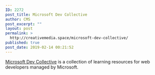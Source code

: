 ```yaml
---
ID: 2272
post_title: Microsoft Dev Collective
author: CMS
post_excerpt: ""
layout: post
permalink: >
  http://creativemedia.space/microsoft-dev-collective/
published: true
post_date: 2019-02-14 00:21:52
---
```

<a href="https://developer.microsoft.com/en-us/collective">Microsoft Dev Collective</a> is a collection of learning resources for web developers managed by Microsoft.